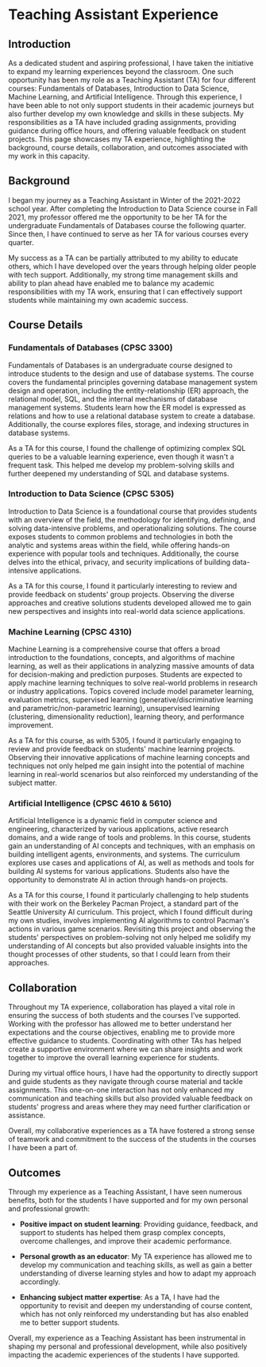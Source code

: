 # Teaching Assistant Experience

## Introduction
As a dedicated student and aspiring professional, I have taken the initiative to expand my learning experiences beyond 
the classroom. One such opportunity has been my role as a Teaching Assistant (TA) for four different courses: 
Fundamentals of Databases, Introduction to Data Science, Machine Learning, and Artificial Intelligence. Through this 
experience, I have been able to not only support students in their academic journeys but also further develop my own 
knowledge and skills in these subjects. My responsibilities as a TA have included grading assignments, providing guidance 
during office hours, and offering valuable feedback on student projects. This page showcases my TA experience, highlighting
the background, course details, collaboration, and outcomes associated with my work in this capacity.

## Background
I began my journey as a Teaching Assistant in Winter of the 2021-2022 school year. After completing the Introduction to Data Science course in 
Fall 2021, my professor offered me the opportunity to be her TA for the undergraduate Fundamentals of Databases course the 
following quarter. Since then, I have continued to serve as her TA for various courses every quarter.

My success as a TA can be partially attributed to my ability to educate others, which I have developed over the years 
through helping older people with tech support. Additionally, my strong time management skills and ability to plan ahead 
have enabled me to balance my academic responsibilities with my TA work, ensuring that I can effectively support students 
while maintaining my own academic success.

## Course Details

### Fundamentals of Databases (CPSC 3300)
Fundamentals of Databases is an undergraduate course designed to introduce students to the design and use of database systems.
The course covers the fundamental principles governing database management system design and operation, including the 
entity-relationship (ER) approach, the relational model, SQL, and the internal mechanisms of database management systems. 
Students learn how the ER model is expressed as relations and how to use a relational database system to create a database. 
Additionally, the course explores files, storage, and indexing structures in database systems.

As a TA for this course, I found the challenge of optimizing complex SQL queries to be a valuable learning experience,
even though it wasn't a frequent task. This helped me develop my problem-solving skills and further deepened my 
understanding of SQL and database systems.

### Introduction to Data Science (CPSC 5305)
Introduction to Data Science is a foundational course that provides students with an overview of the field, the methodology 
for identifying, defining, and solving data-intensive problems, and operationalizing solutions. The course exposes students 
to common problems and technologies in both the analytic and systems areas within the field, while offering hands-on experience 
with popular tools and techniques. Additionally, the course delves into the ethical, privacy, and security implications of 
building data-intensive applications.

As a TA for this course, I found it particularly interesting to review and provide feedback on students' group projects. 
Observing the diverse approaches and creative solutions students developed allowed me to gain new perspectives and insights 
into real-world data science applications.

### Machine Learning (CPSC 4310)
Machine Learning is a comprehensive course that offers a broad introduction to the foundations, concepts, and algorithms 
of machine learning, as well as their applications in analyzing massive amounts of data for decision-making and prediction 
purposes. Students are expected to apply machine learning techniques to solve real-world problems in research or industry 
applications. Topics covered include model parameter learning, evaluation metrics, supervised learning 
(generative/discriminative learning and parametric/non-parametric learning), unsupervised learning (clustering, dimensionality reduction), 
learning theory, and performance improvement.

As a TA for this course, as with 5305, I found it particularly engaging to review and provide feedback on students' machine 
learning projects. Observing their innovative applications of machine learning concepts and techniques not only helped 
me gain insight into the potential of machine learning in real-world scenarios but also reinforced my understanding of 
the subject matter.

### Artificial Intelligence (CPSC 4610 & 5610)
Artificial Intelligence is a dynamic field in computer science and engineering, characterized by various applications, 
active research domains, and a wide range of tools and problems. In this course, students gain an understanding of AI 
concepts and techniques, with an emphasis on building intelligent agents, environments, and systems. The curriculum explores
use cases and applications of AI, as well as methods and tools for building AI systems for various applications. Students 
also have the opportunity to demonstrate AI in action through hands-on projects.

As a TA for this course, I found it particularly challenging to help students with their work on the Berkeley Pacman Project, 
a standard part of the Seattle University AI curriculum. This project, which I found difficult during my own studies, 
involves implementing AI algorithms to control Pacman's actions in various game scenarios. Revisiting this project and observing 
the students' perspectives on problem-solving not only helped me solidify my understanding of AI concepts but also provided 
valuable insights into the thought processes of other students, so that I could learn from their approaches.

## Collaboration
Throughout my TA experience, collaboration has played a vital role in ensuring the success of both students and the courses 
I've supported. Working with the professor has allowed me to better understand her expectations and the course 
objectives, enabling me to provide more effective guidance to students. Coordinating with other TAs has helped create a 
supportive environment where we can share insights and work together to improve the overall learning experience for students.

During my virtual office hours, I have had the opportunity to directly support and guide students as they navigate through 
course material and tackle assignments. This one-on-one interaction has not only enhanced my communication and teaching 
skills but also provided valuable feedback on students' progress and areas where they may need further clarification or assistance.

Overall, my collaborative experiences as a TA have fostered a strong sense of teamwork and commitment to the success of 
the students in the courses I have been a part of.

## Outcomes
Through my experience as a Teaching Assistant, I have seen numerous benefits, both for the students I have supported 
and for my own personal and professional growth:

* **Positive impact on student learning**: Providing guidance, feedback, and support to students has helped them grasp 
complex concepts, overcome challenges, and improve their academic performance.

* **Personal growth as an educator**: My TA experience has allowed me to develop my communication and teaching skills, as 
well as gain a better understanding of diverse learning styles and how to adapt my approach accordingly.

* **Enhancing subject matter expertise**: As a TA, I have had the opportunity to revisit and deepen my understanding of course 
content, which has not only reinforced my understanding but has also enabled me to better support students.

Overall, my experience as a Teaching Assistant has been instrumental in shaping my personal and professional development, 
while also positively impacting the academic experiences of the students I have supported.